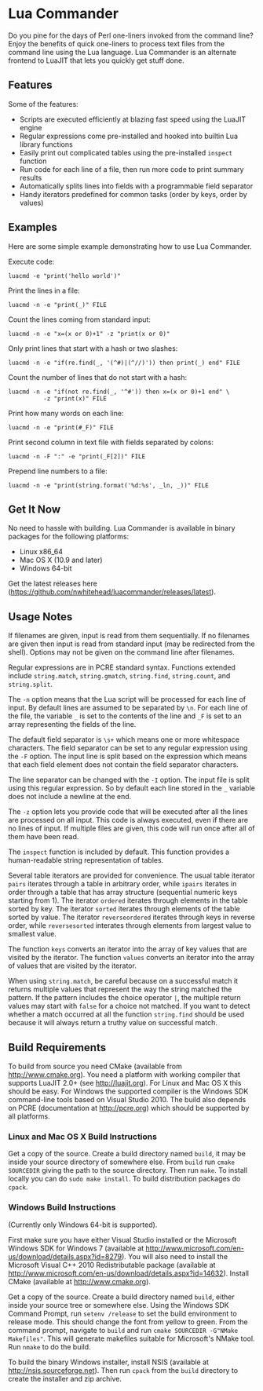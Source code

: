 # Lua Commander

Do you pine for the days of Perl one-liners invoked from the command line?
Enjoy the benefits of quick one-liners to process text files from the
command line using the Lua language. Lua Commander is an alternate frontend
to LuaJIT that lets you quickly get stuff done.

## Features

Some of the features:
* Scripts are executed efficiently at blazing fast speed using the LuaJIT engine
* Regular expressions come pre-installed and hooked into builtin Lua library functions
* Easily print out complicated tables using the pre-installed `inspect` function
* Run code for each line of a file, then run more code to print summary results
* Automatically splits lines into fields with a programmable field separator
* Handy iterators predefined for common tasks (order by keys, order by values)

## Examples

Here are some simple example demonstrating how to use Lua Commander.

Execute code:
```
luacmd -e "print('hello world')"
```

Print the lines in a file:
```
luacmd -n -e "print(_)" FILE
```

Count the lines coming from standard input:
```
luacmd -n -e "x=(x or 0)+1" -z "print(x or 0)"
```

Only print lines that start with a hash or two slashes:
```
luacmd -n -e "if(re.find(_, '(^#)|(^//)')) then print(_) end" FILE
```

Count the number of lines that do not start with a hash:
```
luacmd -n -e "if(not re.find(_, '^#')) then x=(x or 0)+1 end" \
          -z "print(x)" FILE
```

Print how many words on each line:
```
luacmd -n -e "print(#_F)" FILE
```

Print second column in text file with fields separated by colons:
```
luacmd -n -F ":" -e "print(_F[2])" FILE
```

Prepend line numbers to a file:
```
luacmd -n -e "print(string.format('%d:%s', _ln, _))" FILE
```

## Get It Now

No need to hassle with building. Lua Commander is available in
binary packages for the following platforms:
* Linux x86_64
* Mac OS X (10.9 and later)
* Windows 64-bit

Get the latest releases here
(https://github.com/nwhitehead/luacommander/releases/latest).

## Usage Notes

If filenames are given, input is read from them sequentially. If no
filenames are given then input is read from standard input
(may be redirected from the shell). Options may not be given on the
command line after filenames.

Regular expressions are in PCRE standard syntax. Functions extended include
`string.match`, `string.gmatch`, `string.find`, `string.count`, and
`string.split`.

The `-n` option means that the Lua script will be processed for each line
of input. By default lines are assumed to be separated by `\n`. For each
line of the file, the variable `_` is set to the contents of the line
and `_F` is set to an array representing the fields of the line.

The default field separator is `\s+` which means one or more whitespace
characters. The field separator can be set to any regular expression
using the `-F` option. The input line is split based on the expression
which means that each field element does not contain the field separator
characters.

The line separator can be changed with the `-I` option. The input
file is split using this regular expression. So by default each line
stored in the `_` variable does not include a newline at the end.

The `-z` option lets you provide code that will be executed after all the
lines are processed on all input. This code is always executed, even if
there are no lines of input. If multiple files are given, this code will
run once after all of them have been read.

The `inspect` function is included by default. This function provides
a human-readable string representation of tables.

Several table iterators are provided for convenience. The usual table
iterator `pairs` iterates through a table in arbitrary order, while `ipairs`
iterates in order through a table that has array structure (sequential
numeric keys starting from 1). The iterator `ordered` iterates through
elements in the table sorted by key. The iterator `sorted` iterates
through elements of the table sorted by value. The iterator
`reverseordered` iterates through keys in reverse order, while
`reversesorted` interates through elements from largest value to smallest
value.

The function `keys` converts an iterator into the array of key
values that are visited by the iterator. The function `values` converts
an iterator into the array of values that are visited by the iterator.

When using `string.match`, be careful because on a successful match
it returns multiple values that represent the way the string matched
the pattern. If the pattern includes the choice operator `|`, the multiple
return values may start with `false` for a choice not matched. If you
want to detect whether a match occurred at all the function `string.find`
should be used because it will always return a truthy value on successful
match.

## Build Requirements

To build from source you need CMake (available from http://www.cmake.org).
You need a platform with working compiler that supports LuaJIT 2.0+
(see http://luajit.org). For Linux and Mac OS X this should
be easy. For Windows the supported compiler is the Windows SDK command-line
tools based on Visual Studio 2010. The build also depends on PCRE
(documentation at http://pcre.org) which should be supported by all platforms.

### Linux and Mac OS X Build Instructions

Get a copy of the source. Create a build directory named `build`, it may
be inside your source directory of somewhere else. From `build` run
`cmake SOURCEDIR` giving the path to the source directory. Then run
`make`. To install locally you can do `sudo make install`. To build
distribution packages do `cpack`.

### Windows Build Instructions

(Currently only Windows 64-bit is supported).

First make sure you have either Visual Studio installed or the Microsoft
Windows SDK for Windows 7 (available at http://www.microsoft.com/en-us/download/details.aspx?id=8279).
You will also need to install the Microsoft Visual C++ 2010 Redistributable
package (available at http://www.microsoft.com/en-us/download/details.aspx?id=14632).
Install CMake (available at http://www.cmake.org).

Get a copy of the source. Create a build directory named `build`, either
inside your source tree or somewhere else. Using the Windows SDK Command
Prompt, run `setenv /release` to set the build environment to release mode.
This should change the font from yellow to green.
From the command prompt, navigate to `build` and run
`cmake SOURCEDIR -G"NMake Makefiles"`. This will generate makefiles
suitable for Microsoft's NMake tool. Run `nmake` to do the build.

To build the binary Windows installer, install NSIS (available at 
http://nsis.sourceforge.net). Then run `cpack` from the `build`
directory to create the installer and zip archive.
